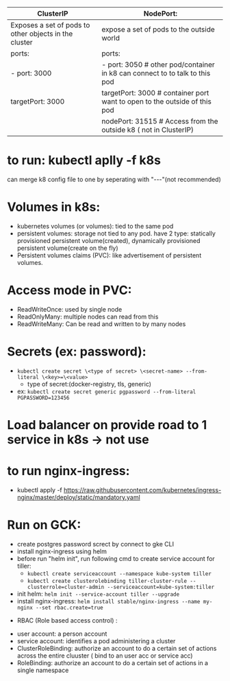 |ClusterIP                                            |  NodePort:
|-----------------------------------------------------|----------------------------------------------------------------------------------------|
|Exposes a set of pods to other objects in the cluster|  expose a set of pods to the outside world                                             |
|ports:                                               |  ports:
|  - port: 3000                                       |  - port: 3050        # other pod/container in k8 can connect to to talk to this pod
|    targetPort: 3000                                 |    targetPort: 3000  # container port want to open to the outside of this pod
|                                                     |    nodePort: 31515   # Access from the outside k8 ( not in ClusterIP)


# to run: kubectl aplly -f k8s 

can merge k8 config file to one by seperating with "---"(not recommended)

# Volumes in k8s:
- kubernetes volumes (or volumes): tied to the same pod
- persistent volumes: storage not tied to any pod. have 2 type: statically provisioned persistent volume(created), dynamically provisioned persistent volume(create on the fly)
- Persistent volumes claims (PVC): like advertisement of persistent volumes. 

# Access mode in PVC: 
- ReadWriteOnce: used by single node
- ReadOnlyMany: multiple nodes can read from this
- ReadWriteMany: Can be read and written to by many nodes

# Secrets (ex: password): 
- `kubectl create secret \<type of secret> \<secret-name> --from-literal \<key>=\<value>`
  + type of secret:(docker-registry, tls, generic)
- ex: `kubectl create secret generic pgpassword --from-literal PGPASSWORD=123456`

# Load balancer on provide road to 1 service in k8s -> not use

# to run nginx-ingress: 
- kubectl apply -f https://raw.githubusercontent.com/kubernetes/ingress-nginx/master/deploy/static/mandatory.yaml

# Run on GCK:
- create postgres password screct by connect to gke CLI
- install nginx-ingress using helm
- before run "helm init", run following cmd to create service account for tiller:
  + `kubectl create serviceaccount --namespace kube-system tiller`
  + `kubectl create clusterolebinding tiller-cluster-rule --clusterrole=cluster-admin --serviceaccount=kube-system:tiller`
- init helm: `helm init --service-account tiller --upgrade`
- install nginx-ingress: `helm install stable/nginx-ingress --name my-nginx --set rbac.create=true`


* RBAC (Role based access control) :
- user account: a person account
- service account: identifies a pod administering a cluster
- ClusterRoleBinding: authorize an account to do a certain set of actions across the entire cluuster ( bind to an user acc or service acc)
- RoleBinding: authorize an account to do a certain set of actions in a single namespace